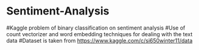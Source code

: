 # Sentiment-Analysis
#Kaggle problem of binary classification on sentiment analysis
#Use of count vectorizer and word embedding techniques for dealing with the text data
#Dataset is taken from https://www.kaggle.com/c/si650winter11/data
